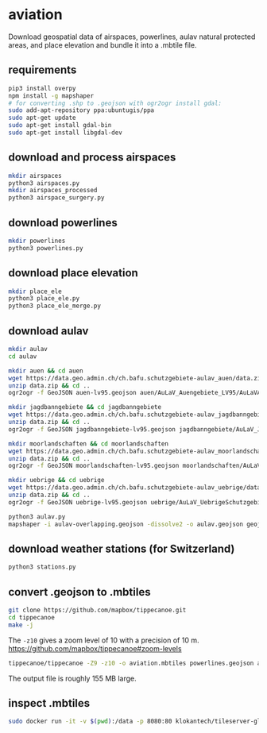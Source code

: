 # aviation
Download geospatial data of airspaces, powerlines, aulav natural protected areas, and place elevation and bundle it into a .mbtile file.

## requirements
```bash
pip3 install overpy
npm install -g mapshaper
# for converting .shp to .geojson with ogr2ogr install gdal:
sudo add-apt-repository ppa:ubuntugis/ppa
sudo apt-get update
sudo apt-get install gdal-bin
sudo apt-get install libgdal-dev
```

## download and process airspaces

```bash
mkdir airspaces
python3 airspaces.py
mkdir airspaces_processed
python3 airspace_surgery.py
```

## download powerlines

```bash
mkdir powerlines
python3 powerlines.py
```

## download place elevation

```bash
mkdir place_ele
python3 place_ele.py
python3 place_ele_merge.py
```

## download aulav

```bash
mkdir aulav
cd aulav

mkdir auen && cd auen
wget https://data.geo.admin.ch/ch.bafu.schutzgebiete-aulav_auen/data.zip
unzip data.zip && cd ..
ogr2ogr -f GeoJSON auen-lv95.geojson auen/AuLaV_Auengebiete_LV95/AuLaVAuengebiete20171101.shp

mkdir jagdbanngebiete && cd jagdbanngebiete
wget https://data.geo.admin.ch/ch.bafu.schutzgebiete-aulav_jagdbanngebiete/data.zip 
unzip data.zip && cd ..
ogr2ogr -f GeoJSON jagdbanngebiete-lv95.geojson jagdbanngebiete/AuLaV_Jagdbanngebiete_LV95/AuLaVJagdbanngebiete20171101_1.shp

mkdir moorlandschaften && cd moorlandschaften
wget https://data.geo.admin.ch/ch.bafu.schutzgebiete-aulav_moorlandschaften/data.zip
unzip data.zip && cd ..
ogr2ogr -f GeoJSON moorlandschaften-lv95.geojson moorlandschaften/AuLaV_Moorlandschaften_LV95/AuLaVMoorlandschaften20171101.shp

mkdir uebrige && cd uebrige
wget https://data.geo.admin.ch/ch.bafu.schutzgebiete-aulav_uebrige/data.zip
unzip data.zip && cd ..
ogr2ogr -f GeoJSON uebrige-lv95.geojson uebrige/AuLaV_UebrigeSchutzgebiete_LV95/AuLaVUebrigeSchutzgebiete20171101.shp
```

```bash
python3 aulav.py
mapshaper -i aulav-overlapping.geojson -dissolve2 -o aulav.geojson geojson-type=FeatureCollection
```

## download weather stations (for Switzerland)

```bash
python3 stations.py
```

## convert .geojson to .mbtiles

```bash
git clone https://github.com/mapbox/tippecanoe.git
cd tippecanoe
make -j
```

The ```-z10``` gives a zoom level of 10 with a precision of 10 m. https://github.com/mapbox/tippecanoe#zoom-levels

```bash
tippecanoe/tippecanoe -Z9 -z10 -o aviation.mbtiles powerlines.geojson aulav.geojson airspaces.geojson place_ele.geojson stations.geojson
```

The output file is roughly 155 MB large.

## inspect .mbtiles

```bash
sudo docker run -it -v $(pwd):/data -p 8080:80 klokantech/tileserver-gl
```
